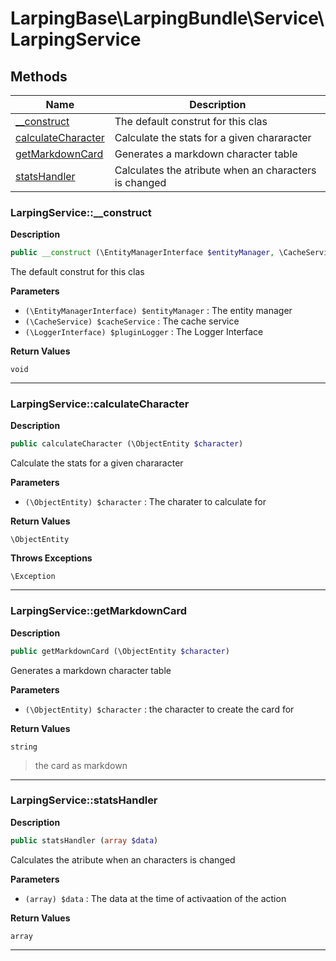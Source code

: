 # LarpingBase\LarpingBundle\Service\LarpingService

## Methods

| Name | Description |
|------|-------------|
|[\_\_construct](#larpingservice__construct)|The default construt for this clas|
|[calculateCharacter](#larpingservicecalculatecharacter)|Calculate the stats for a given chararacter|
|[getMarkdownCard](#larpingservicegetmarkdowncard)|Generates a markdown character table|
|[statsHandler](#larpingservicestatshandler)|Calculates the atribute when an characters is changed|

### LarpingService::\_\_construct

**Description**

```php
public __construct (\EntityManagerInterface $entityManager, \CacheService $cacheService, \LoggerInterface $pluginLogger)
```

The default construt for this clas

**Parameters**

*   `(\EntityManagerInterface) $entityManager`
    : The entity manager
*   `(\CacheService) $cacheService`
    : The cache service
*   `(\LoggerInterface) $pluginLogger`
    : The Logger Interface

**Return Values**

`void`

<hr />

### LarpingService::calculateCharacter

**Description**

```php
public calculateCharacter (\ObjectEntity $character)
```

Calculate the stats for a given chararacter

**Parameters**

*   `(\ObjectEntity) $character`
    : The charater to calculate for

**Return Values**

`\ObjectEntity`

**Throws Exceptions**

`\Exception`

<hr />

### LarpingService::getMarkdownCard

**Description**

```php
public getMarkdownCard (\ObjectEntity $character)
```

Generates a markdown character table

**Parameters**

*   `(\ObjectEntity) $character`
    : the character to create the card for

**Return Values**

`string`

> the card as markdown

<hr />

### LarpingService::statsHandler

**Description**

```php
public statsHandler (array $data)
```

Calculates the atribute when an characters is changed

**Parameters**

*   `(array) $data`
    : The data at the time of activaation of the action

**Return Values**

`array`

<hr />
